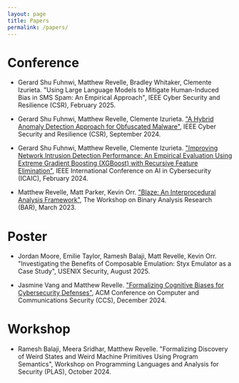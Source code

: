 ```yaml
---
layout: page
title: Papers
permalink: /papers/
---
```


# Conference

- Gerard Shu Fuhnwi, Matthew Revelle, Bradley Whitaker, Clemente Izurieta. "Using Large Language Models to Mitigate Human-Induced Bias in SMS Spam: An Empirical Approach", IEEE Cyber Security and Resilience (CSR), February 2025.

- Gerard Shu Fuhnwi, Matthew Revelle, Clemente Izurieta. ["A Hybrid Anomaly Detection Approach for Obfuscated Malware"](https://www.cs.montana.edu/izurieta/pubs/CSR2024.pdf), IEEE Cyber Security and Resilience (CSR), September 2024.

- Gerard Shu Fuhnwi, Matthew Revelle, Clemente Izurieta. ["Improving Network Intrusion Detection Performance: An Empirical Evaluation Using Extreme Gradient Boosting (XGBoost) with Recursive Feature Elimination"](https://www.researchgate.net/profile/Gerard-Shu-Fuhnwi/publication/378277014_Improving_Network_Intrusion_Detection_Performance_An_Empirical_Evaluation_Using_Extreme_Gradient_Boosting_XGBoost_with_Recursive_Feature_Elimination/links/65d1489801325d4652117e66/Improving-Network-Intrusion-Detection-Performance-An-Empirical-Evaluation-Using-Extreme-Gradient-Boosting-XGBoost-with-Recursive-Feature-Elimination.pdf), IEEE International Conference on AI in Cybersecurity (ICAIC), February 2024.

- Matthew Revelle, Matt Parker, Kevin Orr. ["Blaze: An Interprocedural Analysis Framework"](https://bar2023.github.io/2023papers/9/bar2023-final9.pdf), The Workshop on Binary Analysis Research (BAR), March 2023.

# Poster

- Jordan Moore, Emilie Taylor, Ramesh Balaji, Matt Revelle, Kevin Orr. "Investigating the Benefits of Composable Emulation: Styx
Emulator as a Case Study", USENIX Security, August 2025.

- Jasmine Vang and Matthew Revelle. ["Formalizing Cognitive Biases for Cybersecurity Defenses"](https://dl.acm.org/doi/abs/10.1145/3658644.3691403), ACM Conference on Computer and Communications Security (CCS), December 2024.

# Workshop

- Ramesh Balaji, Meera Sridhar, Matthew Revelle. "Formalizing Discovery of Weird States and Weird Machine Primitives Using Program Semantics", Workshop on Programming Languages and Analysis for Security (PLAS), October 2024.
